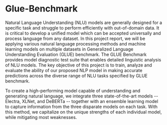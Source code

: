 # Glue-Benchmark
Natural Language Understanding (NLU) models are generally designed for a specific task and struggle to perform efficiently with out-of-domain data. It is critical to develop a unified model which can be accepted universally and process language from any dataset. In this project report, we will be applying various natural language processing methods and machine learning models on multiple datasets in Generalized Language Understanding Evaluation (GLUE) benchmark. The GLUE Benchmark provides model diagnostic test suite that enables detailed linguistic analysis of NLU models. The key objective of this project is to train, analyze and evaluate the ability of our proposed NLP model in making accurate predictions across the diverse range of NLU tasks specified by GLUE benchmark.  

To create a high-performing model capable of understanding and generating natural language, we integrate three state-of-the-art models -- Electra, XLNet, and DeBERTa -- together with an ensemble learning model to capture information from the three disparate models on each task. With this method, we capitalize on the unique strengths of each individual model, while mitigating most weaknesses.
